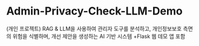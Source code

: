 # Admin-Privacy-Check-LLM-Demo
(개인 프로젝트) RAG &amp; LLM을 사용하여 관리자 도구를 분석하고, 개인정보보호 측면의 위험을 식별하며, 개선 제안을 생성하는 AI 기반 시스템 +Flask 웹 데모 앱 포함
